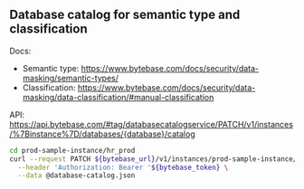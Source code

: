 ## Database catalog for semantic type and classification

Docs:
  - Semantic type: https://www.bytebase.com/docs/security/data-masking/semantic-types/
  - Classification: https://www.bytebase.com/docs/security/data-masking/data-classification/#manual-classification

API: https://api.bytebase.com/#tag/databasecatalogservice/PATCH/v1/instances/%7Binstance%7D/databases/{database}/catalog

```bash
cd prod-sample-instance/hr_prod
curl --request PATCH ${bytebase_url}/v1/instances/prod-sample-instance/databases/hr_prod/catalog \
  --header 'Authorization: Bearer '${bytebase_token} \
  --data @database-catalog.json
```
